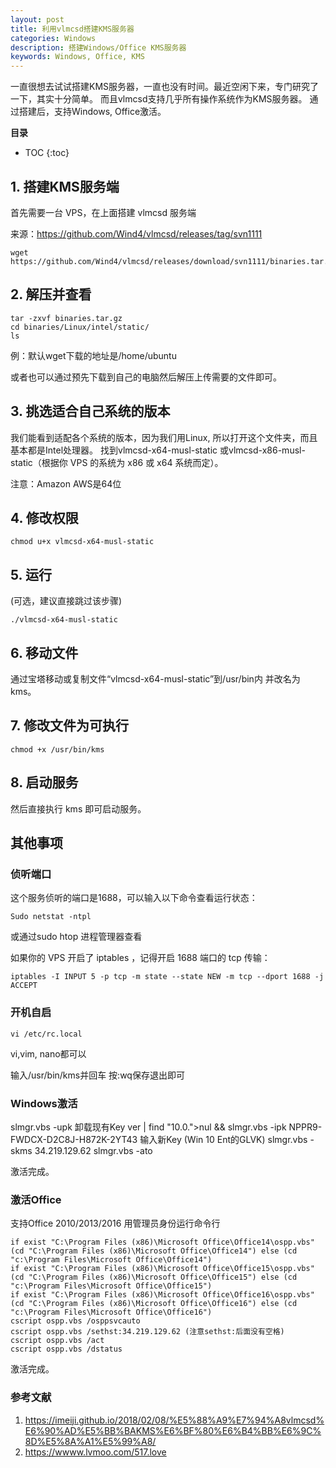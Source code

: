 ```yaml
---
layout: post
title: 利用vlmcsd搭建KMS服务器
categories: Windows
description: 搭建Windows/Office KMS服务器
keywords: Windows, Office, KMS
---
```


一直很想去试试搭建KMS服务器，一直也没有时间。最近空闲下来，专门研究了一下，其实十分简单。
而且vlmcsd支持几乎所有操作系统作为KMS服务器。
通过搭建后，支持Windows, Office激活。


**目录**

* TOC
{:toc}

## 1. 搭建KMS服务端

首先需要一台 VPS，在上面搭建 vlmcsd 服务端

来源：https://github.com/Wind4/vlmcsd/releases/tag/svn1111

```
wget https://github.com/Wind4/vlmcsd/releases/download/svn1111/binaries.tar.gz
```

## 2. 解压并查看
```
tar -zxvf binaries.tar.gz
cd binaries/Linux/intel/static/
ls
```

例：默认wget下载的地址是/home/ubuntu

或者也可以通过预先下载到自己的电脑然后解压上传需要的文件即可。

## 3. 挑选适合自己系统的版本
我们能看到适配各个系统的版本，因为我们用Linux, 所以打开这个文件夹，而且基本都是Intel处理器。
找到vlmcsd-x64-musl-static 或vlmcsd-x86-musl-static（根据你 VPS 的系统为 x86 或 x64 系统而定）。

注意：Amazon AWS是64位

## 4. 修改权限
```
chmod u+x vlmcsd-x64-musl-static 
```

## 5. 运行
(可选，建议直接跳过该步骤)
```
./vlmcsd-x64-musl-static
```

## 6. 移动文件
通过宝塔移动或复制文件“vlmcsd-x64-musl-static”到/usr/bin内
并改名为kms。

## 7. 修改文件为可执行
```
chmod +x /usr/bin/kms
```
## 8. 启动服务
然后直接执行 kms 即可启动服务。

## 其他事项

### 侦听端口
这个服务侦听的端口是1688，可以输入以下命令查看运行状态：
```
Sudo netstat -ntpl
```

或通过sudo htop 进程管理器查看

如果你的 VPS 开启了 iptables ，记得开启 1688 端口的 tcp 传输：
```
iptables -I INPUT 5 -p tcp -m state --state NEW -m tcp --dport 1688 -j ACCEPT
```

### 开机自启
```
vi /etc/rc.local
```
vi,vim, nano都可以

输入/usr/bin/kms并回车
按:wq保存退出即可

### Windows激活
slmgr.vbs -upk 卸载现有Key
ver | find "10.0.">nul && slmgr.vbs -ipk NPPR9-FWDCX-D2C8J-H872K-2YT43
输入新Key (Win 10 Ent的GLVK)
slmgr.vbs -skms 34.219.129.62
slmgr.vbs -ato

激活完成。


### 激活Office
支持Office 2010/2013/2016
用管理员身份运行命令行

```
if exist "C:\Program Files (x86)\Microsoft Office\Office14\ospp.vbs" (cd "C:\Program Files (x86)\Microsoft Office\Office14") else (cd "c:\Program Files\Microsoft Office\Office14")
if exist "C:\Program Files (x86)\Microsoft Office\Office15\ospp.vbs" (cd "C:\Program Files (x86)\Microsoft Office\Office15") else (cd "c:\Program Files\Microsoft Office\Office15")
if exist "C:\Program Files (x86)\Microsoft Office\Office16\ospp.vbs" (cd "C:\Program Files (x86)\Microsoft Office\Office16") else (cd "c:\Program Files\Microsoft Office\Office16")
cscript ospp.vbs /osppsvcauto
cscript ospp.vbs /sethst:34.219.129.62 (注意sethst:后面没有空格)
cscript ospp.vbs /act
cscript ospp.vbs /dstatus
```

激活完成。

### 参考文献
1. https://imeiji.github.io/2018/02/08/%E5%88%A9%E7%94%A8vlmcsd%E6%90%AD%E5%BB%BAKMS%E6%BF%80%E6%B4%BB%E6%9C%8D%E5%8A%A1%E5%99%A8/
2. https://wwww.lvmoo.com/517.love
